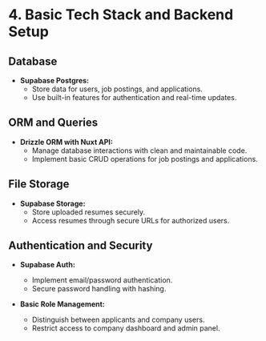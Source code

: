 # 4. Basic Tech Stack and Backend Setup

## Database

- **Supabase Postgres:**
  - Store data for users, job postings, and applications.
  - Use built-in features for authentication and real-time updates.

## ORM and Queries

- **Drizzle ORM with Nuxt API:**
  - Manage database interactions with clean and maintainable code.
  - Implement basic CRUD operations for job postings and applications.

## File Storage

- **Supabase Storage:**
  - Store uploaded resumes securely.
  - Access resumes through secure URLs for authorized users.

## Authentication and Security

- **Supabase Auth:**
  - Implement email/password authentication.
  - Secure password handling with hashing.

- **Basic Role Management:**
  - Distinguish between applicants and company users.
  - Restrict access to company dashboard and admin panel.

